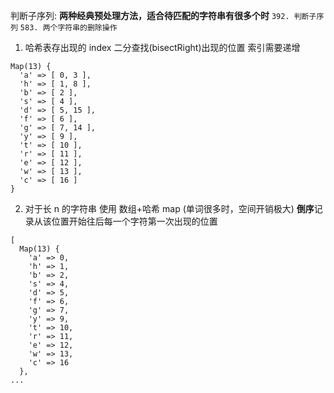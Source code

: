 判断子序列:
**两种经典预处理方法，适合待匹配的字符串有很多个时**
`392. 判断子序列`
`583. 两个字符串的删除操作`

1. 哈希表存出现的 index
   二分查找(bisectRight)出现的位置 索引需要递增

```JS
Map(13) {
  'a' => [ 0, 3 ],
  'h' => [ 1, 8 ],
  'b' => [ 2 ],
  's' => [ 4 ],
  'd' => [ 5, 15 ],
  'f' => [ 6 ],
  'g' => [ 7, 14 ],
  'y' => [ 9 ],
  't' => [ 10 ],
  'r' => [ 11 ],
  'e' => [ 12 ],
  'w' => [ 13 ],
  'c' => [ 16 ]
}
```

2. 对于长 n 的字符串 使用 数组+哈希 map (单词很多时，空间开销极大)
   **倒序**记录从该位置开始往后每一个字符第一次出现的位置

```JS
[
  Map(13) {
    'a' => 0,
    'h' => 1,
    'b' => 2,
    's' => 4,
    'd' => 5,
    'f' => 6,
    'g' => 7,
    'y' => 9,
    't' => 10,
    'r' => 11,
    'e' => 12,
    'w' => 13,
    'c' => 16
  },
...
```
